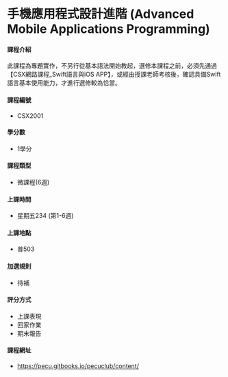 # 手機應用程式設計進階 (Advanced Mobile Applications Programming)

#### 課程介紹

此課程為專題實作，不另行從基本語法開始教起，選修本課程之前，必須先通過【CSX網路課程_Swift語言與iOS APP】，或經由授課老師考核後，確認具備Swift語言基本使用能力，才進行選修較為恰當。 

#### 課程編號

* CSX2001

#### 學分數

* 1學分

#### 課程類型

* 微課程(6週)

#### 上課時間

* 星期五234 (第1-6週)

#### 上課地點

* 普503

#### 加選規則

* 待補

#### 評分方式

* 上課表現
* 回家作業
* 期末報告

#### 課程網址

* https://pecu.gitbooks.io/pecuclub/content/ 

